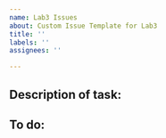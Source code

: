 ```yaml
---
name: Lab3 Issues
about: Custom Issue Template for Lab3
title: ''
labels: ''
assignees: ''

---
```


## Description of task:

## To do:
